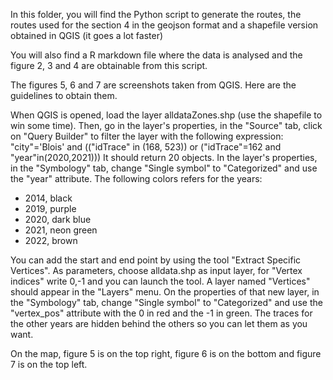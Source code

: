 In this folder, you will find the Python script to generate the routes, the routes used for the section 4 in the geojson format and a shapefile version obtained in QGIS 
(it goes a lot faster)

You will also find a R markdown file where the data is analysed and the figure 2, 3 and 4 are obtainable from this script.

The figures 5, 6 and 7 are screenshots taken from QGIS. Here are the guidelines to obtain them.

When QGIS is opened, load the layer alldataZones.shp (use the shapefile to win some time). Then, go in the layer's properties, in the "Source" tab, click on "Query Builder" to filter the layer with the following expression:
"city"='Blois' and (("idTrace" in (168, 523)) or ("idTrace"=162 and "year"in(2020,2021)))
It should return 20 objects.
In the layer's properties, in the "Symbology" tab, change "Single symbol" to "Categorized" and use the "year" attribute. The following colors refers for the years:
- 2014, black
- 2019, purple
- 2020, dark blue
- 2021, neon green
- 2022, brown

You can add the start and end point by using the tool "Extract Specific Vertices". As parameters, choose alldata.shp as input layer, for "Vertex indices" write 0,-1 and you can launch the tool. A layer named "Vertices" should appear in the "Layers" menu. On the properties of that new layer, in the "Symbology" tab, change "Single symbol" to "Categorized" and use the "vertex_pos" attribute with the 0 in red and the -1 in green.
The traces for the other years are hidden behind the others so you can let them as you want.

On the map, figure 5 is on the top right, figure 6 is on the bottom and figure 7 is on the top left.
